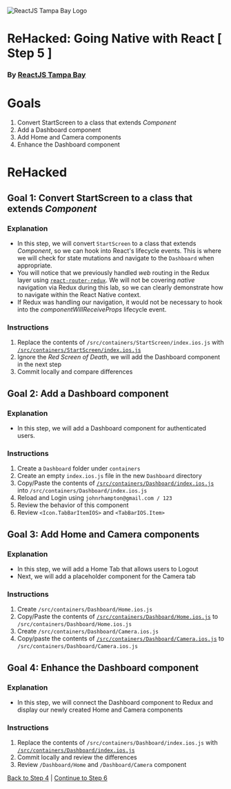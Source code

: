 ![ReactJS Tampa Bay Logo](https://avatars2.githubusercontent.com/u/18738421?v=3&s=200)

# ReHacked: Going Native with React [ Step 5 ]
### By [ReactJS Tampa Bay](http://www.meetup.com/ReactJS-Tampa-Bay/)

# Goals

1. Convert StartScreen to a class that extends _Component_
1. Add a Dashboard component
1. Add Home and Camera components
1. Enhance the Dashboard component

# ReHacked

## Goal 1: Convert StartScreen to a class that extends _Component_

### Explanation

* In this step, we will convert `StartScreen` to a class that extends *_Component_*, so we can hook into React's lifecycle events. This is where we will check for state mutations and navigate to the `Dashboard` when appropriate.
* You will notice that we previously handled _web_ routing in the Redux layer using [`react-router-redux`](https://github.com/reactjs/react-router-redux). We will not be covering _native_ navigation via Redux during this lab, so we can clearly demonstrate how to navigate within the React Native context.
* If Redux was handling our navigation, it would not be necessary to hook into the _componentWillReceiveProps_ lifecycle event.

### Instructions

1. Replace the contents of `/src/containers/StartScreen/index.ios.js` with [`/src/containers/StartScreen/index.ios.js`](https://raw.githubusercontent.com/reactjstampabay/RehackedNative/step-5/src/containers/StartScreen/index.ios.js)
1. Ignore the _Red Screen of Death_, we will add the Dashboard component in the next step
1. Commit locally and compare differences

## Goal 2: Add a Dashboard component

### Explanation

* In this step, we will add a Dashboard component for authenticated users.

### Instructions

1. Create a `Dashboard` folder under `containers`
1. Create an empty `index.ios.js` file in the new `Dashboard` directory
1. Copy/Paste the contents of [`/src/containers/Dashboard/index.ios.js`](https://gist.githubusercontent.com/johnrhampton/139e936c444760fcbc46410f7dd19756/raw/c3cd4800f42c591027d5e2937437879a29db2183/index.ios.js) into `/src/containers/Dashboard/index.ios.js`
1. Reload and Login using `johnrhampton@gmail.com / 123`
1. Review the behavior of this component
1. Review `<Icon.TabBarItemIOS>` and `<TabBarIOS.Item>`

## Goal 3: Add Home and Camera components

### Explanation

* In this step, we will add a Home Tab that allows users to Logout
* Next, we will add a placeholder component for the Camera tab

### Instructions

1. Create `/src/containers/Dashboard/Home.ios.js`
1. Copy/Paste the contents of [`/src/containers/Dashboard/Home.ios.js`](https://raw.githubusercontent.com/reactjstampabay/RehackedNative/step-5/src/containers/Dashboard/Home.ios.js) to `/src/containers/Dashboard/Home.ios.js`
1. Create `/src/containers/Dashboard/Camera.ios.js`
1. Copy/paste the contents of [`/src/containers/Dashboard/Camera.ios.js`](https://raw.githubusercontent.com/reactjstampabay/RehackedNative/step-5/src/containers/Dashboard/Camera.ios.js) to `/src/containers/Dashboard/Camera.ios.js`

## Goal 4: Enhance the Dashboard component

### Explanation

* In this step, we will connect the Dashboard component to Redux and display our newly created Home and Camera components

### Instructions

1. Replace the contents of `/src/containers/Dashboard/index.ios.js` with [`/src/containers/Dashboard/index.ios.js`](https://raw.githubusercontent.com/reactjstampabay/RehackedNative/step-5/src/containers/Dashboard/index.ios.js)
1. Commit locally and review the differences
1. Review `/Dashboard/Home` and `/Dashboard/Camera` component

[Back to Step 4](https://github.com/reactjstampabay/RehackedNative/tree/step-4) | [Continue to Step 6](https://github.com/reactjstampabay/RehackedNative/tree/step-6)
